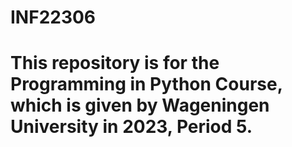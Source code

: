 # INF22306
# This repository is for the Programming in Python Course, which is given by Wageningen University in 2023, Period 5.
